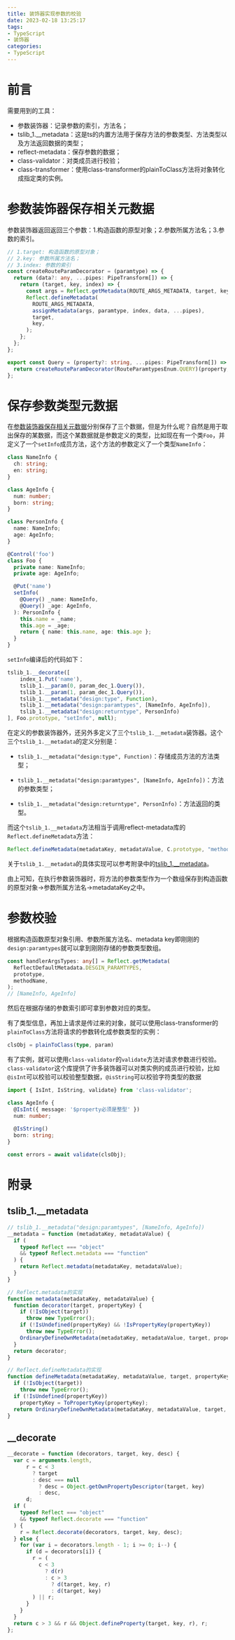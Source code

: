 ```yaml
---
title: 装饰器实现参数的校验
date: 2023-02-18 13:25:17
tags:
- TypeScript
- 装饰器
categories:
- TypeScript
---
```


# 前言

需要用到的工具：

- 参数装饰器：记录参数的索引，方法名；
- tslib_1.__metadata：这是ts的内置方法用于保存方法的参数类型、方法类型以及方法返回数据的类型；
- reflect-metadata：保存参数的数据；
- class-validator：对类成员进行校验；
- class-transformer：使用class-transformer的plainToClass方法将对象转化成指定类的实例。

<!-- more -->

# 参数装饰器保存相关元数据

参数装饰器返回返回三个参数：1.构造函数的原型对象；2.参数所属方法名；3.参数的索引。

```typescript
// 1.target: 构造函数的原型对象；
// 2.key: 参数所属方法名；
// 3.index: 参数的索引
const createRouteParamDecorator = (paramtype) => {
  return (data?: any, ...pipes: PipeTransform[]) => {
    return (target, key, index) => {
      const args = Reflect.getMetadata(ROUTE_ARGS_METADATA, target, key) || {};
      Reflect.defineMetadata(
        ROUTE_ARGS_METADATA,
        assignMetadata(args, paramtype, index, data, ...pipes),
        target,
        key,
      );
    };
  };
};

export const Query = (property?: string, ...pipes: PipeTransform[]) => {
  return createRouteParamDecorator(RouteParamtypesEnum.QUERY)(property, ...pipes);
};
```

# 保存参数类型元数据

在[参数装饰器保存相关元数据](https://github.com/isaaxite/blog/issues/279#issuecomment-617980384)分别保存了三个数据，但是为什么呢？自然是用于取出保存的某数据，而这个某数据就是参数定义的类型，比如现在有一个类`Foo`，并定义了一个`setInfo`成员方法，这个方法的参数定义了一个类型`NameInfo`：

```typescript
class NameInfo {
  ch: string;
  en: string;
}

class AgeInfo {
  num: number;
  born: string;
}

class PersonInfo {
  name: NameInfo;
  age: AgeInfo;
}

@Control('foo')
class Foo {
  private name: NameInfo;
  private age: AgeInfo;

  @Put('name')
  setInfo(
    @Query() _name: NameInfo,
    @Query() _age: AgeInfo,
  ): PersonInfo {
    this.name = _name;
    this.age = _age;
    return { name: this.name, age: this.age };
  }
}
```

`setInfo`编译后的代码如下：

```js
tslib_1.__decorate([
    index_1.Put('name'),
    tslib_1.__param(0, param_dec_1.Query()),
    tslib_1.__param(1, param_dec_1.Query()),
    tslib_1.__metadata("design:type", Function),
    tslib_1.__metadata("design:paramtypes", [NameInfo, AgeInfo]),
    tslib_1.__metadata("design:returntype", PersonInfo)
], Foo.prototype, "setInfo", null);
```

在定义的参数装饰器外，还另外多定义了三个`tslib_1.__metadata`装饰器。这个三个`tslib_1.__metadata`的定义分别是：

- `tslib_1.__metadata("design:type", Function)`：存储成员方法的方法类型；

- `tslib_1.__metadata("design:paramtypes", [NameInfo, AgeInfo])`：方法的参数类型；

- `tslib_1.__metadata("design:returntype", PersonInfo)`：方法返回的类型。

而这个`tslib_1.__metadata`方法相当于调用reflect-metadata库的`Reflect.defineMetadata`方法：

```js
Reflect.defineMetadata(metadataKey, metadataValue, C.prototype, "method");
```

关于`tslib_1.__metadata`的具体实现可以参考附录中的[tslib_1.__metadata](https://github.com/isaaxite/blog/issues/279#issuecomment-617981211)。

由上可知，在执行参数装饰器时，将方法的参数类型作为一个数组保存到构造函数的原型对象->参数所属方法名->metadataKey之中。


# 参数校验

根据构造函数原型对象引用、参数所属方法名、metadata key即刚刚的`design:paramtypes`就可以拿到刚刚存储的参数类型数组。

```typescript
const handlerArgsTypes: any[] = Reflect.getMetadata(
  ReflectDefaultMetadata.DESGIN_PARAMTYPES,
  prototype,
  methodName,
);
// [NameInfo, AgeInfo]
```

然后在根据存储的参数索引即可拿到参数对应的类型。

有了类型信息，再加上请求是传过来的对象，就可以使用class-transformer的`plainToClass`方法将请求的参数转化成参数类型的实例：

```typescript
clsObj = plainToClass(type, param)
```

有了实例，就可以使用`class-validator`的`validate`方法对请求参数进行校验。`class-validator`这个库提供了许多装饰器可以对类实例的成员进行校验，比如`@isInt`可以校验可以校验整型数据，`@isString`可以校验字符类型的数据

```typescript
import { IsInt, IsString, validate} from 'class-validator';

class AgeInfo {
  @IsInt({ message: '$property必须是整型' })
  num: number;
  
  @IsString()
  born: string;
}

const errors = await validate(clsObj);
```


# 附录

## tslib_1.__metadata

```js
// tslib_1.__metadata("design:paramtypes", [NameInfo, AgeInfo])
__metadata = function (metadataKey, metadataValue) {
  if (
    typeof Reflect === "object"
    && typeof Reflect.metadata === "function"
  ) {
    return Reflect.metadata(metadataKey, metadataValue);
  }
}

// Reflect.metadata的实现
function metadata(metadataKey, metadataValue) {
  function decorator(target, propertyKey) {
    if (!IsObject(target))
      throw new TypeError();
    if (!IsUndefined(propertyKey) && !IsPropertyKey(propertyKey))
      throw new TypeError();
    OrdinaryDefineOwnMetadata(metadataKey, metadataValue, target, propertyKey);
  }
  return decorator;
}

// Reflect.defineMetadata的实现
function defineMetadata(metadataKey, metadataValue, target, propertyKey) {
  if (!IsObject(target))
    throw new TypeError();
  if (!IsUndefined(propertyKey))
    propertyKey = ToPropertyKey(propertyKey);
  return OrdinaryDefineOwnMetadata(metadataKey, metadataValue, target, propertyKey);
}
```

## __decorate

```js
__decorate = function (decorators, target, key, desc) {
  var c = arguments.length, 
      r = c < 3 
        ? target 
        : desc === null 
          ? desc = Object.getOwnPropertyDescriptor(target, key)
          : desc,
      d;
  if (
    typeof Reflect === "object" 
    && typeof Reflect.decorate === "function"
  ) {
    r = Reflect.decorate(decorators, target, key, desc);
  } else {
    for (var i = decorators.length - 1; i >= 0; i--) {
      if (d = decorators[i]) {
        r = (
          c < 3
            ? d(r)
            : c > 3 
              ? d(target, key, r) 
              : d(target, key)
        ) || r;
      }
    }
  }
  return c > 3 && r && Object.defineProperty(target, key, r), r;
};
```
